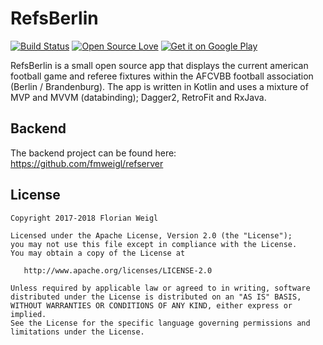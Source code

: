 # RefsBerlin

[![Build Status](https://travis-ci.org/fmweigl/refsberlin.svg?branch=master)](https://travis-ci.org/fmweigl/refsberlin) [![Open Source Love](https://badges.frapsoft.com/os/v1/open-source.png?v=103)](https://github.com/ellerbrock/open-source-badges/)
<a href='https://play.google.com/store/apps/details?id=fm.weigl.refsberlin&pcampaignid=MKT-Other-global-all-co-prtnr-py-PartBadge-Mar2515-1'><img alt='Get it on Google Play' src='https://play.google.com/intl/en_us/badges/images/badge_new.png'/></a>




RefsBerlin is a small open source app that displays the current american football game and referee fixtures within the AFCVBB football association (Berlin / Brandenburg). The app is written in Kotlin and uses a mixture of MVP and MVVM (databinding); Dagger2, RetroFit and RxJava.


## Backend
The backend project can be found here: https://github.com/fmweigl/refserver


## License

    Copyright 2017-2018 Florian Weigl

    Licensed under the Apache License, Version 2.0 (the "License");
    you may not use this file except in compliance with the License.
    You may obtain a copy of the License at

       http://www.apache.org/licenses/LICENSE-2.0

    Unless required by applicable law or agreed to in writing, software
    distributed under the License is distributed on an "AS IS" BASIS,
    WITHOUT WARRANTIES OR CONDITIONS OF ANY KIND, either express or implied.
    See the License for the specific language governing permissions and
    limitations under the License.
